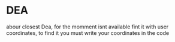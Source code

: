 # DEA
abour closest Dea, for the momment isnt available fint it with user coordinates, to find it you must write your coordinates in the code

